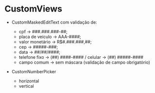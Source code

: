 # CustomViews

* CustomMaskedEditText com validação de:
  - cpf -> ###.###.###-##;
  - placa de veículo -> AAA-####; 
  - valor monetário -> R$#.###.###,##;
  - cep -> #####-###;
  - data -> ##/##/####;
  - telefone fixo ->  (##) ####-#### / celular -> (##) #####-####
  - campo comum -> sem máscara (validação de campo obrigatório)
  
* CustomNumberPicker
  - horizontal 
  - vertical
